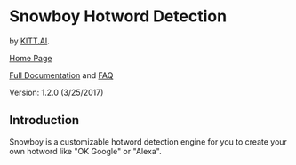 # Snowboy Hotword Detection

by [KITT.AI](http://kitt.ai).

[Home Page](https://snowboy.kitt.ai)

[Full Documentation](http://docs.kitt.ai/snowboy) and [FAQ](http://docs.kitt.ai/snowboy#faq)

Version: 1.2.0 (3/25/2017)

## Introduction

Snowboy is a customizable hotword detection engine for you to create your own
hotword like "OK Google" or "Alexa".
